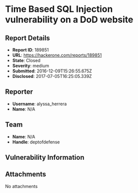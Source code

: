 # Time Based SQL Injection vulnerability on a DoD website

## Report Details
- **Report ID**: 189851
- **URL**: https://hackerone.com/reports/189851
- **State**: Closed
- **Severity**: medium
- **Submitted**: 2016-12-09T15:26:55.675Z
- **Disclosed**: 2017-07-05T16:25:05.339Z

## Reporter
- **Username**: alyssa_herrera
- **Name**: N/A

## Team
- **Name**: N/A
- **Handle**: deptofdefense

## Vulnerability Information


## Attachments
No attachments

